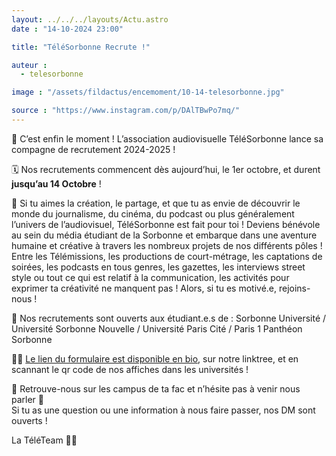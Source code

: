 ```yaml
---
layout: ../../../layouts/Actu.astro
date : "14-10-2024 23:00"

title: "TéléSorbonne Recrute !"

auteur :
  - telesorbonne

image : "/assets/fildactus/encemoment/10-14-telesorbonne.jpg"

source : "https://www.instagram.com/p/DAlTBwPo7mq/"
---
```


🎉 C’est enfin le moment ! L’association audiovisuelle TéléSorbonne lance sa compagne de recrutement 2024-2025 !

🗓️ Nos recrutements commencent dès aujourd’hui, le 1er octobre, et durent __jusqu’au 14 Octobre__ !

🎥 Si tu aimes la création, le partage, et que tu as envie de découvrir le monde du journalisme, du cinéma, du podcast ou plus généralement l’univers de l’audiovisuel, TéléSorbonne est fait pour toi ! Deviens bénévole au sein du média étudiant de la Sorbonne et embarque dans une aventure humaine et créative à travers les nombreux projets de nos différents pôles ! Entre les Télémissions, les productions de court-métrage, les captations de soirées, les podcasts en tous genres, les gazettes, les interviews street style ou tout ce qui est relatif à la communication, les activités pour exprimer ta créativité ne manquent pas ! Alors, si tu es motivé.e, rejoins-nous !

🌸 Nos recrutements sont ouverts aux étudiant.e.s de : Sorbonne Université / Université Sorbonne Nouvelle / Université Paris Cité / Paris 1 Panthéon Sorbonne

☝🏻 [Le lien du formulaire est disponible en bio](https://docs.google.com/forms/d/e/1FAIpQLSfoS5Deirx2eVAbdmPA8tLwa-BXvdETkwICNlXyswYtoE2uOA/viewform), sur notre linktree, et en scannant le qr code de nos affiches dans les universités !

🤍 Retrouve-nous sur les campus de ta fac et n’hésite pas à venir nous parler 🥰  
Si tu as une question ou une information à nous faire passer, nos DM sont ouverts !

La TéléTeam 💜💛